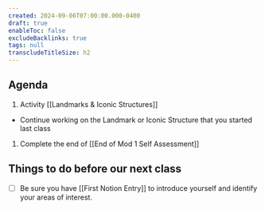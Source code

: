 ```yaml
---
created: 2024-09-06T07:00:00.000-0400
draft: true
enableToc: false
excludeBacklinks: true
tags: null
transcludeTitleSize: h2
---
```


## Agenda
1. Activity [[Landmarks & Iconic Structures]]
- Continue working on the Landmark or Iconic Structure that you started last class
1. Complete the end of [[End of Mod 1 Self Assessment]]

## Things to do before our next class
- [ ] Be sure you have [[First Notion Entry]] to introduce yourself and identify your areas of interest.